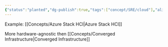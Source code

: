 ```yaml
---
{"status":"planted","dg-publish":true,"tags":["concept/SRE/cloud"],"aliases":["HCI"],"definition":"Software based solution to manage a provide cloud( hardware agnostic)","creation_date":"2024-05-02 14:40","permalink":"/concepts/hyper-converged-infrastructure/","dgPassFrontmatter":true}
---
```


Example: [[Concepts/Azure Stack HCI\|Azure Stack HCI]]

More hardware-agnostic then [[Concepts/Converged Infrastructure\|Converged Infrastructure]]

